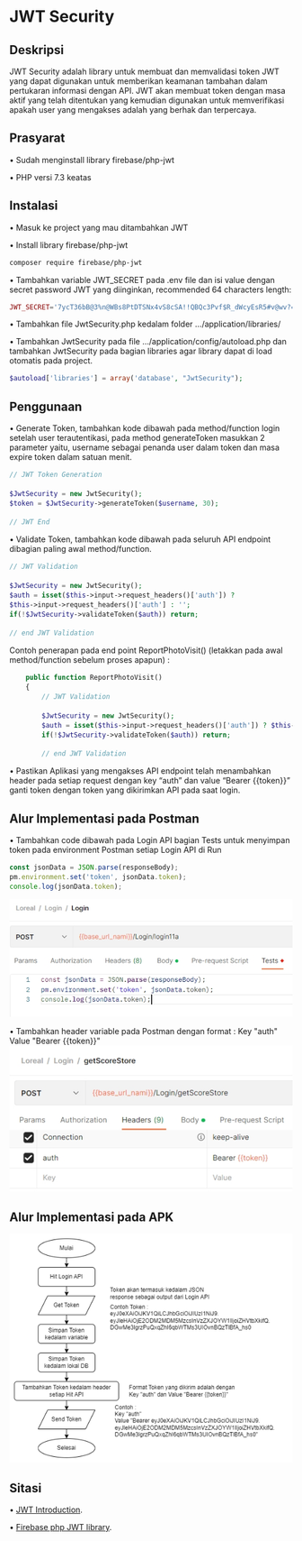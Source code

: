 JWT Security
=======

Deskripsi
------------
JWT Security adalah library untuk membuat dan memvalidasi token JWT yang dapat digunakan untuk memberikan keamanan tambahan dalam pertukaran informasi dengan API. JWT akan membuat token dengan masa aktif yang telah ditentukan yang kemudian digunakan untuk memverifikasi apakah user yang mengakses adalah yang berhak dan terpercaya.

Prasyarat
------------
•	Sudah menginstall library firebase/php-jwt

•	PHP versi 7.3 keatas

Instalasi
------------

•	Masuk ke project yang mau ditambahkan JWT

•	Install library firebase/php-jwt

```bash
composer require firebase/php-jwt
```

•	Tambahkan variable JWT_SECRET pada .env file dan isi value dengan secret password JWT yang diinginkan, recommended 64 characters length:

```php
JWT_SECRET='7ycT36bB@3%n@WBs8PtDTSNx4vS8cSA!!QBQc3Pvf$R_dWcyEsR5#v@wv?=Q+nTD'
```

•	Tambahkan file JwtSecurity.php kedalam folder …/application/libraries/

•	Tambahkan JwtSecurity pada file …/application/config/autoload.php dan tambahkan JwtSecurity pada bagian libraries agar library dapat di load otomatis pada project.

```php
$autoload['libraries'] = array('database', "JwtSecurity");
```

Penggunaan
------------
•	Generate Token, tambahkan kode dibawah pada method/function login setelah user terautentikasi, pada method generateToken masukkan 2 parameter yaitu, username sebagai penanda user dalam token dan masa expire token dalam satuan menit.

```php
// JWT Token Generation

$JwtSecurity = new JwtSecurity();
$token = $JwtSecurity->generateToken($username, 30);

// JWT End
```

•	Validate Token, tambahkan kode dibawah pada seluruh API endpoint dibagian paling awal method/function.

```php
// JWT Validation

$JwtSecurity = new JwtSecurity();
$auth = isset($this->input->request_headers()['auth']) ? 
$this->input->request_headers()['auth'] : '';
if(!$JwtSecurity->validateToken($auth)) return;

// end JWT Validation
```

Contoh penerapan pada end point ReportPhotoVisit() (letakkan pada awal method/function sebelum proses apapun) :
```php
    public function ReportPhotoVisit()
    {
        // JWT Validation

        $JwtSecurity = new JwtSecurity();
        $auth = isset($this->input->request_headers()['auth']) ? $this->input->request_headers()['auth'] : '';
        if(!$JwtSecurity->validateToken($auth)) return;

        // end JWT Validation
```

•	Pastikan Aplikasi yang mengakses API endpoint telah menambahkan header pada setiap request dengan key “auth” dan value “Bearer {{token}}” ganti token dengan token yang dikirimkan API pada saat login.

Alur Implementasi pada Postman
------------
•	Tambahkan code dibawah pada Login API bagian Tests untuk menyimpan token pada environment Postman setiap Login API di Run
```javascript
const jsonData = JSON.parse(responseBody);
pm.environment.set('token', jsonData.token);
console.log(jsonData.token);
```
![Set Postman Environment Variable](https://github.com/mirsyadthoyib-code/API-Security/blob/main/JwtSecurity/Set_Environment_Postman.jpg?raw=true)

•	Tambahkan header variable pada Postman dengan format : Key "auth" Value "Bearer {{token}}"
![Set Header Value](https://github.com/mirsyadthoyib-code/API-Security/blob/main/JwtSecurity/Set_Header_and_Use_Environment_Token.jpg?raw=true)

Alur Implementasi pada APK
------------
![Alur Implementasi Penyimpanan dan Pemakaian Token](https://github.com/mirsyadthoyib-code/API-Security/blob/main/JwtSecurity/implementation_flow_APK.png?raw=true)

Sitasi
------------
•	[JWT Introduction](https://jwt.io/introduction).

•	[Firebase php JWT library](https://github.com/firebase/php-jwt/blob/main/README.md).